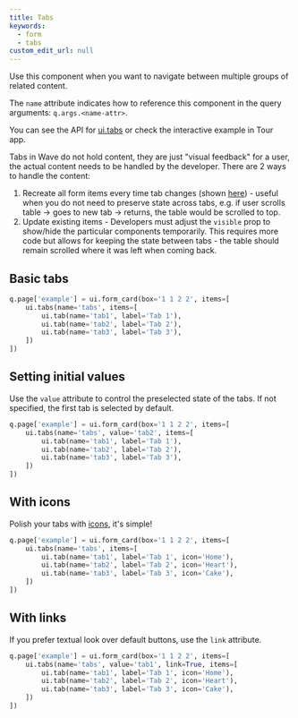 ```yaml
---
title: Tabs
keywords:
  - form
  - tabs
custom_edit_url: null
---
```


Use this component when you want to navigate between multiple groups of related content.

The `name` attribute indicates how to reference this component in the query arguments: `q.args.<name-attr>`.

You can see the API for [ui.tabs](/docs/api/ui#tabs) or check the interactive example in Tour app.

Tabs in Wave do not hold content, they are just "visual feedback" for a user, the actual content needs to be handled by the developer. There are 2 ways to handle the content:

1. Recreate all form items every time tab changes (shown [here](/docs/examples/tabs/)) - useful when you do not need to preserve state across tabs, e.g. if user scrolls table -> goes to new tab -> returns, the table would be scrolled to top.
2. Update existing items - Developers must adjust the `visible` prop to show/hide the particular components temporarily. This requires more code but allows for keeping the state between tabs - the table should remain scrolled where it was left when coming back.

## Basic tabs

```py
q.page['example'] = ui.form_card(box='1 1 2 2', items=[
    ui.tabs(name='tabs', items=[
        ui.tab(name='tab1', label='Tab 1'),
        ui.tab(name='tab2', label='Tab 2'),
        ui.tab(name='tab3', label='Tab 3'),
    ])
])
```

## Setting initial values

Use the `value` attribute to control the preselected state of the tabs. If not specified,
the first tab is selected by default.

```py
q.page['example'] = ui.form_card(box='1 1 2 2', items=[
    ui.tabs(name='tabs', value='tab2', items=[
        ui.tab(name='tab1', label='Tab 1'),
        ui.tab(name='tab2', label='Tab 2'),
        ui.tab(name='tab3', label='Tab 3'),
    ])
])
```

## With icons

Polish your tabs with [icons](/docs/icons), it's simple!

```py
q.page['example'] = ui.form_card(box='1 1 2 2', items=[
    ui.tabs(name='tabs', items=[
        ui.tab(name='tab1', label='Tab 1', icon='Home'),
        ui.tab(name='tab2', label='Tab 2', icon='Heart'),
        ui.tab(name='tab3', label='Tab 3', icon='Cake'),
    ])
])
```

## With links

If you prefer textual look over default buttons, use the `link` attribute.

```py
q.page['example'] = ui.form_card(box='1 1 2 2', items=[
    ui.tabs(name='tabs', value='tab1', link=True, items=[
        ui.tab(name='tab1', label='Tab 1', icon='Home'),
        ui.tab(name='tab2', label='Tab 2', icon='Heart'),
        ui.tab(name='tab3', label='Tab 3', icon='Cake'),
    ])
])
```
